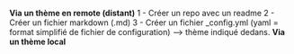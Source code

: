 **Via un thème en remote (distant)**
  1 - Créer un repo avec un readme
  2 - Créer un fichier markdown (.md)
  3 - Créer un fichier _config.yml (yaml = format simplifié de fichier de configuration) --> thème indiqué dedans.
**Via un thème local**
